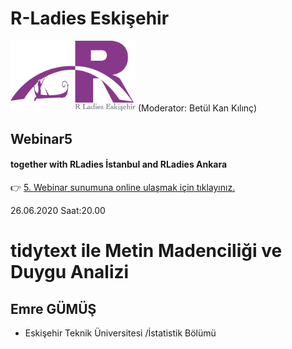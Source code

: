 # R-Ladies Eskişehir 

<img src="https://github.com/bkanx/R-Ladies-EskisehR-Stickers/blob/master/Init.png" width="200"> (Moderator: Betül Kan Kılınç)


## Webinar5

#### together with RLadies İstanbul and RLadies Ankara

:point_right:   [5. Webinar sunumuna online ulaşmak için tıklayınız.](https://bkanx.github.io/RLadiesEskisehir-Webinar6/)

26.06.2020 Saat:20.00

# tidytext ile Metin Madenciliği ve Duygu Analizi

## Emre GÜMÜŞ

  
  - Eskişehir Teknik Üniversitesi /İstatistik Bölümü

